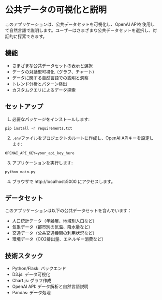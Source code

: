 # 公共データの可視化と説明

このアプリケーションは、公共データセットを可視化し、OpenAI APIを使用して自然言語で説明します。ユーザーはさまざまな公共データセットを選択し、対話的に探索できます。

## 機能

- さまざまな公共データセットの表示と選択
- データの対話型可視化（グラフ、チャート）
- データに関する自然言語での説明と洞察
- トレンド分析とパターン検出
- カスタムクエリによるデータ探索

## セットアップ

1. 必要なパッケージをインストールします:
```
pip install -r requirements.txt
```

2. `.env`ファイルをプロジェクトのルートに作成し、OpenAI APIキーを設定します:
```
OPENAI_API_KEY=your_api_key_here
```

3. アプリケーションを実行します:
```
python main.py
```

4. ブラウザで http://localhost:5000 にアクセスします。

## データセット

このアプリケーションは以下の公共データセットを含んでいます：

- 人口統計データ（年齢層、地域別人口など）
- 気象データ（都市別の気温、降水量など）
- 交通データ（公共交通機関の利用状況など）
- 環境データ（CO2排出量、エネルギー消費など）

## 技術スタック

- Python/Flask: バックエンド
- D3.js: データ可視化
- Chart.js: グラフ作成
- OpenAI API: データ解析と自然言語説明
- Pandas: データ処理